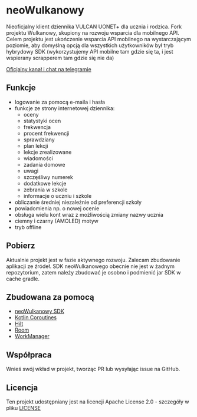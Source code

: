 # neoWulkanowy

Nieoficjalny klient dziennika VULCAN UONET+ dla ucznia i rodzica. Fork projektu Wulkanowy,
skupiony na rozwoju wsparcia dla mobilnego API. Celem projektu jest ukończenie wsparcia API mobilnego
na wystarczającym poziomie, aby domyślną opcją dla wszystkich użytkowników był tryb hybrydowy SDK
(wykorzystujemy API mobilne tam gdzie się ta, i jest wspierany scrapperem tam gdzie się nie da)

[Oficjalny kanał i chat na telegramie](https://t.me/neowulkanowy)

## Funkcje

* logowanie za pomocą e-maila i hasła
* funkcje ze strony internetowej dziennika:
    * oceny
    * statystyki ocen
    * frekwencja
    * procent frekwencji
    * sprawdziany
    * plan lekcji
    * lekcje zrealizowane
    * wiadomości
    * zadania domowe
    * uwagi
    * szczęśliwy numerek
    * dodatkowe lekcje
    * zebrania w szkole
    * informacje o uczniu i szkole
* obliczanie średniej niezależnie od preferencji szkoły
* powiadomienia np. o nowej ocenie
* obsługa wielu kont wraz z możliwością zmiany nazwy ucznia 
* ciemny i czarny (AMOLED) motyw
* tryb offline

## Pobierz

Aktualnie projekt jest w fazie aktywnego rozwoju. Zalecam zbudowanie aplikacji ze źródeł.
SDK neoWulkanowego obecnie nie jest w żadnym repozytorium, zatem należy zbudować je osobno i podmienić
jar SDK w cache gradle.

## Zbudowana za pomocą

* [neoWulkanowy SDK](https://github.com/neowulkanowy/sdk)
* [Kotlin Coroutines](https://kotlinlang.org/docs/reference/coroutines-overview.html)
* [Hilt](https://dagger.dev/hilt/)
* [Room](https://developer.android.com/topic/libraries/architecture/room)
* [WorkManager](https://developer.android.com/topic/libraries/architecture/workmanager) 

## Współpraca

Wnieś swój wkład w projekt, tworząc PR lub wysyłając issue na GitHub.

## Licencja

Ten projekt udostępniany jest na licencji Apache License 2.0 - szczegóły w pliku [LICENSE](LICENSE)
